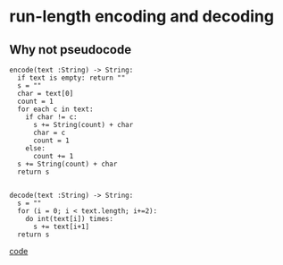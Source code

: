 # run-length encoding and decoding

## Why not pseudocode

```text
encode(text :String) -> String:
  if text is empty: return ""
  s = ""
  char = text[0]
  count = 1
  for each c in text:
    if char != c:
      s += String(count) + char
      char = c
      count = 1
    else:
      count += 1
  s += String(count) + char
  return s
   

decode(text :String) -> String:
  s = ""
  for (i = 0; i < text.length; i+=2):
    do int(text[i]) times:
      s += text[i+1]
  return s 
```

[code](solution.py)
